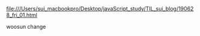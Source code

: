 [file:///Users/sui_macbookpro/Desktop/javaScript_study/TIL_sui_blog/190628_fri_01.html](file:///Users/sui_macbookpro/Desktop/javaScript_study/TIL_sui_blog/190628_fri_01.html)

woosun change
